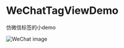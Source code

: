 # WeChatTagViewDemo
仿微信标签的小demo

![WeChat image](https://github.com/coderYMS/WeChatTagViewDemo/tree/master/WeChatTagImage.png)

